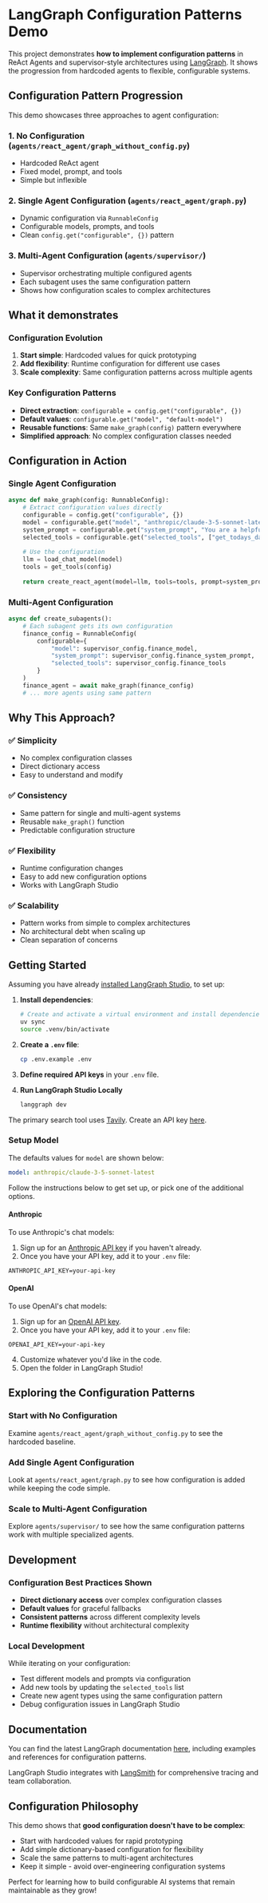# LangGraph Configuration Patterns Demo

This project demonstrates **how to implement configuration patterns** in ReAct Agents and supervisor-style architectures using [LangGraph](https://github.com/langchain-ai/langgraph). It shows the progression from hardcoded agents to flexible, configurable systems.


## Configuration Pattern Progression

This demo showcases three approaches to agent configuration:

### 1. **No Configuration** (`agents/react_agent/graph_without_config.py`)
- Hardcoded ReAct agent
- Fixed model, prompt, and tools
- Simple but inflexible

### 2. **Single Agent Configuration** (`agents/react_agent/graph.py`)
- Dynamic configuration via `RunnableConfig`
- Configurable models, prompts, and tools
- Clean `config.get("configurable", {})` pattern

### 3. **Multi-Agent Configuration** (`agents/supervisor/`)
- Supervisor orchestrating multiple configured agents
- Each subagent uses the same configuration pattern
- Shows how configuration scales to complex architectures

## What it demonstrates

### Configuration Evolution
1. **Start simple**: Hardcoded values for quick prototyping
2. **Add flexibility**: Runtime configuration for different use cases  
3. **Scale complexity**: Same configuration patterns across multiple agents

### Key Configuration Patterns
- **Direct extraction**: `configurable = config.get("configurable", {})`
- **Default values**: `configurable.get("model", "default-model")`
- **Reusable functions**: Same `make_graph(config)` pattern everywhere
- **Simplified approach**: No complex configuration classes needed

## Configuration in Action

### Single Agent Configuration
```python
async def make_graph(config: RunnableConfig):
    # Extract configuration values directly
    configurable = config.get("configurable", {})
    model = configurable.get("model", "anthropic/claude-3-5-sonnet-latest")
    system_prompt = configurable.get("system_prompt", "You are a helpful AI assistant.")
    selected_tools = configurable.get("selected_tools", ["get_todays_date"])
    
    # Use the configuration
    llm = load_chat_model(model)
    tools = get_tools(config)
    
    return create_react_agent(model=llm, tools=tools, prompt=system_prompt)
```

### Multi-Agent Configuration
```python
async def create_subagents():
    # Each subagent gets its own configuration
    finance_config = RunnableConfig(
        configurable={
            "model": supervisor_config.finance_model,
            "system_prompt": supervisor_config.finance_system_prompt,
            "selected_tools": supervisor_config.finance_tools
        }
    )
    finance_agent = await make_graph(finance_config)
    # ... more agents using same pattern
```

## Why This Approach?

### ✅ **Simplicity**
- No complex configuration classes
- Direct dictionary access
- Easy to understand and modify

### ✅ **Consistency** 
- Same pattern for single and multi-agent systems
- Reusable `make_graph()` function
- Predictable configuration structure

### ✅ **Flexibility**
- Runtime configuration changes
- Easy to add new configuration options
- Works with LangGraph Studio

### ✅ **Scalability**
- Pattern works from simple to complex architectures
- No architectural debt when scaling up
- Clean separation of concerns

## Getting Started

Assuming you have already [installed LangGraph Studio](https://github.com/langchain-ai/langgraph-studio?tab=readme-ov-file#download), to set up:

1. **Install dependencies**:
   ```bash
   # Create and activate a virtual environment and install dependencies.
   uv sync
   source .venv/bin/activate
   ```

2. **Create a `.env` file**:
   ```bash
   cp .env.example .env
   ```

3. **Define required API keys** in your `.env` file.
4. **Run LangGraph Studio Locally**
   ```bash
   langgraph dev
   ```

The primary search tool uses [Tavily](https://tavily.com/). Create an API key [here](https://app.tavily.com/sign-in).

<!--
Setup instruction auto-generated by `langgraph template lock`. DO NOT EDIT MANUALLY.
-->

### Setup Model

The defaults values for `model` are shown below:

```yaml
model: anthropic/claude-3-5-sonnet-latest
```

Follow the instructions below to get set up, or pick one of the additional options.

#### Anthropic

To use Anthropic's chat models:

1. Sign up for an [Anthropic API key](https://console.anthropic.com/) if you haven't already.
2. Once you have your API key, add it to your `.env` file:

```
ANTHROPIC_API_KEY=your-api-key
```
#### OpenAI

To use OpenAI's chat models:

1. Sign up for an [OpenAI API key](https://platform.openai.com/signup).
2. Once you have your API key, add it to your `.env` file:
```
OPENAI_API_KEY=your-api-key
```

<!--
End setup instructions
-->

4. Customize whatever you'd like in the code.
5. Open the folder in LangGraph Studio!

## Exploring the Configuration Patterns

### Start with No Configuration
Examine `agents/react_agent/graph_without_config.py` to see the hardcoded baseline.

### Add Single Agent Configuration  
Look at `agents/react_agent/graph.py` to see how configuration is added while keeping the code simple.

### Scale to Multi-Agent Configuration
Explore `agents/supervisor/` to see how the same configuration patterns work with multiple specialized agents.

## Development

### Configuration Best Practices Shown

- **Direct dictionary access** over complex configuration classes
- **Default values** for graceful fallbacks  
- **Consistent patterns** across different complexity levels
- **Runtime flexibility** without architectural complexity

### Local Development

While iterating on your configuration:
- Test different models and prompts via configuration
- Add new tools by updating the `selected_tools` list
- Create new agent types using the same configuration pattern
- Debug configuration issues in LangGraph Studio

## Documentation

You can find the latest LangGraph documentation [here](https://github.com/langchain-ai/langgraph), including examples and references for configuration patterns.

LangGraph Studio integrates with [LangSmith](https://smith.langchain.com/) for comprehensive tracing and team collaboration.

## Configuration Philosophy

This demo shows that **good configuration doesn't have to be complex**:
- Start with hardcoded values for rapid prototyping
- Add simple dictionary-based configuration for flexibility
- Scale the same patterns to multi-agent architectures
- Keep it simple - avoid over-engineering configuration systems

Perfect for learning how to build configurable AI systems that remain maintainable as they grow!

<!--
Configuration auto-generated by `langgraph template lock`. DO NOT EDIT MANUALLY.
{
  "config_schemas": {
    "agent": {
      "type": "object",
      "properties": {
        "model": {
          "type": "string",
          "default": "anthropic/claude-3-5-sonnet-20240620",
          "description": "The name of the language model to use for the agent's main interactions. Should be in the form: provider/model-name.",
          "environment": [
            {
              "value": "anthropic/claude-1.2",
              "variables": "ANTHROPIC_API_KEY"
            },
            {
              "value": "anthropic/claude-2.0",
              "variables": "ANTHROPIC_API_KEY"
            },
            {
              "value": "anthropic/claude-2.1",
              "variables": "ANTHROPIC_API_KEY"
            },
            {
              "value": "anthropic/claude-3-5-sonnet-20240620",
              "variables": "ANTHROPIC_API_KEY"
            },
            {
              "value": "anthropic/claude-3-haiku-20240307",
              "variables": "ANTHROPIC_API_KEY"
            },
            {
              "value": "anthropic/claude-3-opus-20240229",
              "variables": "ANTHROPIC_API_KEY"
            },
            {
              "value": "anthropic/claude-3-sonnet-20240229",
              "variables": "ANTHROPIC_API_KEY"
            },
            {
              "value": "anthropic/claude-instant-1.2",
              "variables": "ANTHROPIC_API_KEY"
            },
            {
              "value": "openai/gpt-3.5-turbo",
              "variables": "OPENAI_API_KEY"
            },
            {
              "value": "openai/gpt-3.5-turbo-0125",
              "variables": "OPENAI_API_KEY"
            },
            {
              "value": "openai/gpt-3.5-turbo-0301",
              "variables": "OPENAI_API_KEY"
            },
            {
              "value": "openai/gpt-3.5-turbo-0613",
              "variables": "OPENAI_API_KEY"
            },
            {
              "value": "openai/gpt-3.5-turbo-1106",
              "variables": "OPENAI_API_KEY"
            },
            {
              "value": "openai/gpt-3.5-turbo-16k",
              "variables": "OPENAI_API_KEY"
            },
            {
              "value": "openai/gpt-3.5-turbo-16k-0613",
              "variables": "OPENAI_API_KEY"
            },
            {
              "value": "openai/gpt-4",
              "variables": "OPENAI_API_KEY"
            },
            {
              "value": "openai/gpt-4-0125-preview",
              "variables": "OPENAI_API_KEY"
            },
            {
              "value": "openai/gpt-4-0314",
              "variables": "OPENAI_API_KEY"
            },
            {
              "value": "openai/gpt-4-0613",
              "variables": "OPENAI_API_KEY"
            },
            {
              "value": "openai/gpt-4-1106-preview",
              "variables": "OPENAI_API_KEY"
            },
            {
              "value": "openai/gpt-4-32k",
              "variables": "OPENAI_API_KEY"
            },
            {
              "value": "openai/gpt-4-32k-0314",
              "variables": "OPENAI_API_KEY"
            },
            {
              "value": "openai/gpt-4-32k-0613",
              "variables": "OPENAI_API_KEY"
            },
            {
              "value": "openai/gpt-4-turbo",
              "variables": "OPENAI_API_KEY"
            },
            {
              "value": "openai/gpt-4-turbo-preview",
              "variables": "OPENAI_API_KEY"
            },
            {
              "value": "openai/gpt-4-vision-preview",
              "variables": "OPENAI_API_KEY"
            },
            {
              "value": "openai/gpt-4o",
              "variables": "OPENAI_API_KEY"
            },
            {
              "value": "openai/gpt-4o-mini",
              "variables": "OPENAI_API_KEY"
            }
          ]
        }
      },
      "environment": [
        "TAVILY_API_KEY"
      ]
    }
  }
}
-->